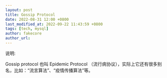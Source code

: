 ```yaml
---
layout: post
title: Gossip Protocol
date: 2022-08-31 12:00 +0800
last_modified_at: 2022-09-22 11:43:59 +0800
tags: [tech, mysql]
author: fakecore
author_url:
---
```

说明:

Gossip protocol 也叫 Epidemic Protocol （流行病协议），实际上它还有很多别名，比如：“流言算法”、“疫情传播算法”等。



